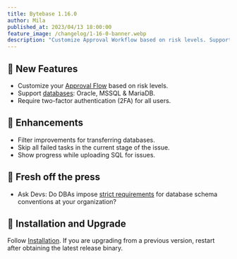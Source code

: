 ```yaml
---
title: Bytebase 1.16.0
author: Mila
published_at: 2023/04/13 18:00:00
feature_image: /changelog/1-16-0-banner.webp
description: "Customize Approval Workflow based on risk levels. Support databases: Oracle, MSSQL & MariaDB. Require two-factor authentication (2FA) for all users."
---
```


## 🚀 New Features

- Customize your [Approval Flow](/docs/administration/custom-approval#approval-flows) based on risk levels.
- Support [databases](/docs/introduction/supported-databases): Oracle, MSSQL & MariaDB.
- Require two-factor authentication (2FA) for all users.

## 🎄 Enhancements

- Filter improvements for transferring databases.
- Skip all failed tasks in the current stage of the issue.
- Show progress while uploading SQL for issues.

## 📰 Fresh off the press

- Ask Devs: Do DBAs impose [strict requirements](/blog/is-sql-review-necessary) for database schema conventions at your organization?

## 📕 Installation and Upgrade

Follow [Installation](/docs/get-started/install/overview). If you are upgrading from a previous version, restart after obtaining the latest release binary.
